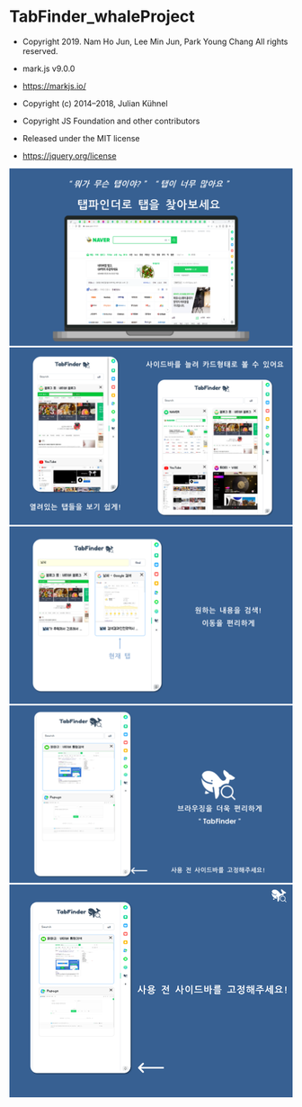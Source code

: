 # TabFinder_whaleProject
* Copyright 2019. Nam Ho Jun, Lee Min Jun, Park Young Chang All rights reserved.

* mark.js v9.0.0
* https://markjs.io/
* Copyright (c) 2014–2018, Julian Kühnel

* Copyright JS Foundation and other contributors
* Released under the MIT license
* https://jquery.org/license

![1](./TabFinder_info/슬라이드1.PNG)
![1](./TabFinder_info/슬라이드2.PNG)
![1](./TabFinder_info/슬라이드3.PNG)
![1](./TabFinder_info/슬라이드4.PNG)
![1](./TabFinder_info/슬라이드5.PNG)
